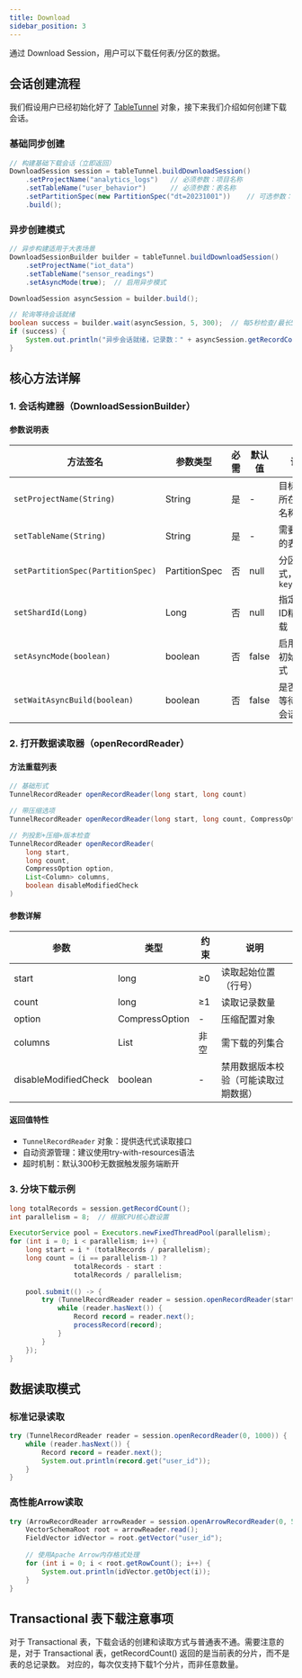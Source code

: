 ```yaml
---
title: Download
sidebar_position: 3
---
```

通过 Download Session，用户可以下载任何表/分区的数据。

## 会话创建流程
我们假设用户已经初始化好了 [TableTunnel](TableTunnel.md) 对象，接下来我们介绍如何创建下载会话。
### 基础同步创建
```java
// 构建基础下载会话（立即返回）
DownloadSession session = tableTunnel.buildDownloadSession()
    .setProjectName("analytics_logs")   // 必须参数：项目名称
    .setTableName("user_behavior")      // 必须参数：表名称
    .setPartitionSpec(new PartitionSpec("dt=20231001"))    // 可选参数：分区表达式
    .build();
```

### 异步创建模式
```java
// 异步构建适用于大表场景
DownloadSessionBuilder builder = tableTunnel.buildDownloadSession()
    .setProjectName("iot_data")
    .setTableName("sensor_readings")
    .setAsyncMode(true);  // 启用异步模式

DownloadSession asyncSession = builder.build();

// 轮询等待会话就绪
boolean success = builder.wait(asyncSession, 5, 300);  // 每5秒检查/最长5分钟
if (success) {
    System.out.println("异步会话就绪，记录数：" + asyncSession.getRecordCount());
}
```

## 核心方法详解

### 1. 会话构建器（DownloadSessionBuilder）

#### 参数说明表

| 方法签名                              | 参数类型          | 必需 | 默认值   | 说明                  |
|-----------------------------------|---------------|----|-------|---------------------|
| `setProjectName(String)`          | String        | 是  | -     | 目标数据所在项目名称          |
| `setTableName(String)`            | String        | 是  | -     | 需要下载的表名称            |
| `setPartitionSpec(PartitionSpec)` | PartitionSpec | 否  | null  | 分区表达式，格式`key=value` |
| `setShardId(Long)`                | Long          | 否  | null  | 指定分片ID精确下载          |
| `setAsyncMode(boolean)`           | boolean       | 否  | false | 启用异步初始化模式           |
| `setWaitAsyncBuild(boolean)`      | boolean       | 否  | false | 是否阻塞等待异步会话就绪        |

### 2. 打开数据读取器（openRecordReader）

#### 方法重载列表
```java
// 基础形式
TunnelRecordReader openRecordReader(long start, long count)

// 带压缩选项
TunnelRecordReader openRecordReader(long start, long count, CompressOption option)

// 列投影+压缩+版本检查
TunnelRecordReader openRecordReader(
    long start, 
    long count, 
    CompressOption option,
    List<Column> columns,
    boolean disableModifiedCheck
)
```

#### 参数详解

| 参数                   | 类型             | 约束 | 说明                 |
|----------------------|----------------|----|--------------------|
| start                | long           | ≥0 | 读取起始位置（行号）         |
| count                | long           | ≥1 | 读取记录数量             |
| option               | CompressOption | -  | 压缩配置对象             |
| columns              | List           | 非空 | 需下载的列集合            |
| disableModifiedCheck | boolean        | -  | 禁用数据版本校验（可能读取过期数据） |

#### 返回值特性
- `TunnelRecordReader` 对象：提供迭代式读取接口
- 自动资源管理：建议使用try-with-resources语法
- 超时机制：默认300秒无数据触发服务端断开

### 3. 分块下载示例
```java
long totalRecords = session.getRecordCount();
int parallelism = 8;  // 根据CPU核心数设置

ExecutorService pool = Executors.newFixedThreadPool(parallelism);
for (int i = 0; i < parallelism; i++) {
    long start = i * (totalRecords / parallelism);
    long count = (i == parallelism-1) ? 
                totalRecords - start : 
                totalRecords / parallelism;
    
    pool.submit(() -> {
        try (TunnelRecordReader reader = session.openRecordReader(start, count)) {
            while (reader.hasNext()) {
                Record record = reader.next();
                processRecord(record);
            }
        }
    });
}
```

## 数据读取模式

### 标准记录读取
```java
try (TunnelRecordReader reader = session.openRecordReader(0, 1000)) {
    while (reader.hasNext()) {
        Record record = reader.next();
        System.out.println(record.get("user_id"));
    }
}
```

### 高性能Arrow读取
```java
try (ArrowRecordReader arrowReader = session.openArrowRecordReader(0, 50000)) {
    VectorSchemaRoot root = arrowReader.read();
    FieldVector idVector = root.getVector("user_id");
    
    // 使用Apache Arrow内存格式处理
    for (int i = 0; i < root.getRowCount(); i++) {
        System.out.println(idVector.getObject(i));
    }
}
```

## Transactional 表下载注意事项

对于 Transactional 表，下载会话的创建和读取方式与普通表不通。需要注意的是，对于 Transactional 表，getRecordCount() 返回的是当前表的分片，而不是表的总记录数。
对应的，每次仅支持下载1个分片，而非任意数量。